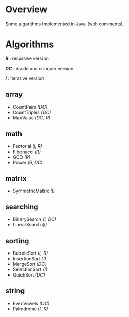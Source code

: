 # Overview
Some algorithms implemented in Java (with comments).

# Algorithms
***R*** : recursive version

***DC*** : divide and conquer version

***I*** : iterative version

## array
- CountPairs *(DC)*
- CountTriples *(DC)*
- MaxValue *(DC, R)*

## math
- Factorial *(I, R)*
- Fibonacci *(R)*
- GCD *(R)*
- Power *(R, DC)*

## matrix
- SymmetricMatrix *(I)*

## searching
- BinarySearch *(I, DC)*
- LinearSearch *(I)*

## sorting
- BubbleSort *(I, R)*
- InsertionSort *(I)*
- MergeSort *(DC)*
- SelectionSort *(I)*
- QuickSort *(DC)*

## string
- EvenVowels *(DC)*
- Palindrome *(I, R)*
